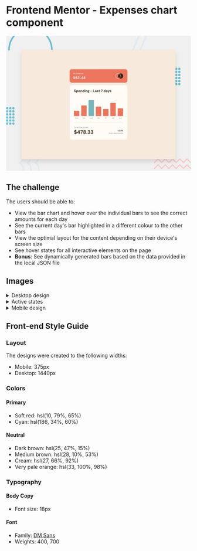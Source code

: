 # Frontend Mentor - Expenses chart component

![Design preview for the Expenses chart component coding challenge](/public/expenses-chart-component/desktop-preview.jpg)

## The challenge

The users should be able to:

- View the bar chart and hover over the individual bars to see the correct amounts for each day
- See the current day's bar highlighted in a different colour to the other bars
- View the optimal layout for the content depending on their device's screen size
- See hover states for all interactive elements on the page
- **Bonus**: See dynamically generated bars based on the data provided in the local JSON file

## Images

<details>
 <summary>Desktop design</summary>

![Desktop design](/public/expenses-chart-component/desktop-design.jpg)

</details>

<details>
 <summary>Active states</summary>

![Active states](/public/expenses-chart-component/active-states.jpg)

</details>

<details>
 <summary>Mobile design</summary>

![Mobile design](/public/expenses-chart-component/mobile-design.jpg)

</details>

## Front-end Style Guide

### Layout

The designs were created to the following widths:

- Mobile: 375px
- Desktop: 1440px

### Colors

#### Primary

- Soft red: hsl(10, 79%, 65%)
- Cyan: hsl(186, 34%, 60%)

#### Neutral

- Dark brown: hsl(25, 47%, 15%)
- Medium brown: hsl(28, 10%, 53%)
- Cream: hsl(27, 66%, 92%)
- Very pale orange: hsl(33, 100%, 98%)

### Typography

#### Body Copy

- Font size: 18px

#### Font

- Family: [DM Sans](https://fonts.google.com/specimen/DM+Sans)
- Weights: 400, 700
